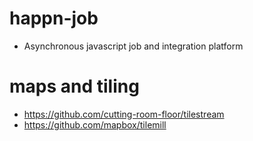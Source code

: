 happn-job
==========

- Asynchronous javascript job and integration platform

maps and tiling
===============

- https://github.com/cutting-room-floor/tilestream
- https://github.com/mapbox/tilemill

